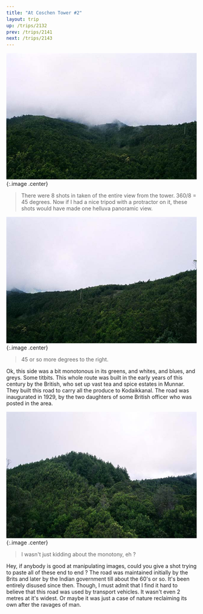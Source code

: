 ```yaml
---
title: "At Coschen Tower #2"
layout: trip
up: /trips/2132
prev: /trips/2141
next: /trips/2143
---
```


![Tower Shot 4](/images/trips/munnar/27040026.jpg 'Tower Shot 4'){:.image .center}

 > There were 8 shots in taken of the entire view from the tower. 360/8 = 45 degrees. Now if I had a nice tripod with a protractor on it, these shots would have made one helluva panoramic view.

 ![Tower Shot 5](/images/trips/munnar/27040027.jpg 'Tower Shot 5'){:.image .center}

 > 45 or so more degrees to the right.

Ok, this side was a bit monotonous in its greens, and whites, and blues, and greys. Some titbits. This whole route was built in the early years of this century by the British, who set up vast tea and spice estates in Munnar. They built this road to carry all the produce to Kodaikkanal. The road was inaugurated in 1929, by the two daughters of some British officer who was posted in the area.

 ![Tower Shot 6](/images/trips/munnar/27040028.jpg 'Tower Shot 6'){:.image .center}

 > I wasn't just kidding about the monotony, eh ?

Hey, if anybody is good at manipulating images, could you give a shot trying to paste all of these end to end ? The road was maintained initially by the Brits and later by the Indian government till about the 60's or so. It's been entirely disused since then. Though, I must admit that I find it hard to believe that this road was used by transport vehicles. It wasn't even 2 metres at it's widest. Or maybe it was just a case of nature reclaiming its own after the ravages of man.


